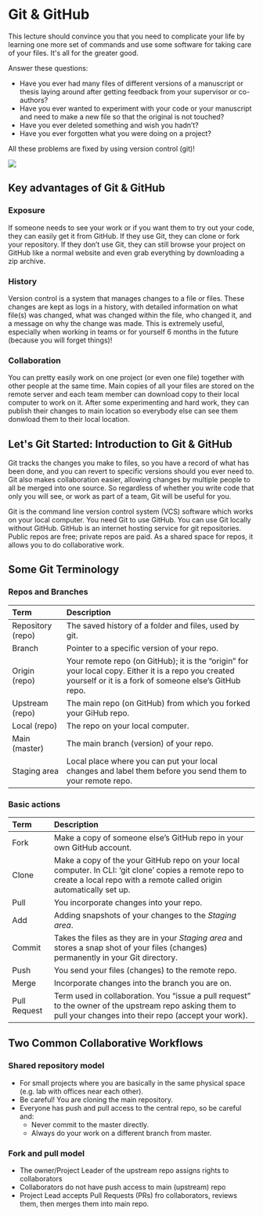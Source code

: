 # Git & GitHub

This lecture should convince you that you need to complicate your life by learning one more set of commands and use some software for taking care of your files. It's all for the greater good.

Answer these questions: 
 - Have you ever had many files of different versions of a manuscript or thesis laying around after getting feedback from your supervisor or co-authors? 
 - Have you ever wanted to experiment with your code or your manuscript and need to make a new file so that the original is not touched? 
 - Have you ever deleted something and wish you hadn’t? 
 - Have you ever forgotten what you were doing on a project? 

All these problems are fixed by using version control (git)!

![](http://www.phdcomics.com/comics/archive/phd101212s.gif)

## Key advantages of Git & GitHub

### Exposure

If someone needs to see your work or if you want them to try out your code, they can easily get it from GitHub. If they use Git, they can clone or fork your repository. If they don’t use Git, they can still browse your project on GitHub like a normal website and even grab everything by downloading a zip archive.

### History

Version control is a system that manages changes to a file or files. These changes are kept as logs in a history, with detailed information on what file(s) was changed, what was changed within the file, who changed it, and a message on why the change was made. This is extremely useful, especially when working in teams or for yourself 6 months in the future (because you will forget things)!

### Collaboration

You can pretty easily work on one project (or even one file) together with other people at the same time. Main copies of all your files are stored on the remote server and each team member can download copy to their local computer to work on it. After some experimenting and hard work, they can publish their changes to main location so everybody else can see them donwload them to their local location.

## Let's Git Started: Introduction to Git & GitHub

Git tracks the changes you make to files, so you have a record of what has been done, and you can revert to specific versions should you ever need to. 
Git also makes collaboration easier, allowing changes by multiple people to all be merged into one source. 
So regardless of whether you write code that only you will see, or work as part of a team, Git will be useful for you.

Git is the command line version control system (VCS) software which works on your local computer. You need Git to use GitHub. You can use Git locally without GitHub. GitHub is an internet hosting service for git repositories. Public repos are free; private repos are paid. As a shared space for repos, it allows you to do collaborative work.

## Some Git Terminology

### Repos and Branches

Term              | Description 
:----------------- | :-----------
Repository (repo) | The saved history of a folder and files, used by git.
Branch            | Pointer to a specific version of your repo.
Origin (repo)     | Your remote repo (on GitHub); it is the “origin” for your local copy. Either it is a repo you created yourself or it is a fork of someone else’s GitHub repo. 
Upstream (repo)   | The main repo (on GitHub) from which you forked your GiHub repo.
Local (repo)      | The repo on your local computer. 
Main (master)     | The main branch (version) of your repo.
Staging area      | Local place where you can put your local changes and label them before you send them to your remote repo.

### Basic actions

Term              | Description 
:----------------- | :-----------
Fork              | Make a copy of someone else’s GitHub repo in your own GitHub account.
Clone             | Make a copy of the your GitHub repo on your local computer. In CLI: ‘git clone’ copies a remote repo to create a local repo with a remote called origin automatically set up.
Pull              | You incorporate changes into your repo.
Add               | Adding snapshots of your changes to the *Staging area*.
Commit            | Takes the files as they are in your *Staging area* and stores a snap shot of your files (changes) permanently in your Git directory.
Push              | You send your files (changes) to the remote repo.
Merge             | Incorporate changes into the branch you are on.
Pull Request      | Term used in collaboration. You “issue a pull request” to the owner of the upstream repo asking them to pull your changes into their repo (accept your work).

## Two Common Collaborative Workflows

### Shared repository model

 - For small projects where you are basically in the same physical space (e.g. lab with offices near each other).
 - Be careful! You are cloning the main repository.
 - Everyone has push and pull access to the central repo, so be careful and:
   - Never commit to the master directly.
   - Always do your work on a different branch from master.

### Fork and pull model

 - The owner/Project Leader of the upstream repo assigns rights to collaborators
 - Collaborators do not have push access to main (upstream) repo
 - Project Lead accepts Pull Requests (PRs) fro collaborators, reviews them, then merges them into main repo.
